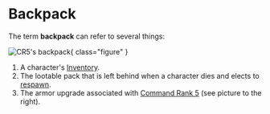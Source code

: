 # Backpack

The term **backpack** can refer to several things:

![ CR5's
[backpack](Backpack.md)](../images/NCBackpack2.jpg){ class="figure" }

1. A character's [Inventory](Inventory.md).
2. The lootable pack that is left behind when a character dies and elects to
   [respawn](Respawn.md).
3. The armor upgrade associated with
   [Command Rank 5](Command_Rank.md#Command_Rank_5_CR5) (see picture to the
   right).
